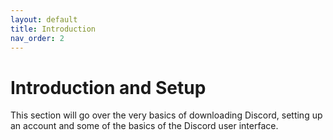 ```yaml
---
layout: default
title: Introduction
nav_order: 2
---
```

# Introduction and Setup
This section will go over the very basics of downloading Discord, setting up an account and some of the basics of the
Discord user interface.

